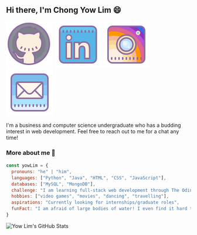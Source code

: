 ## Hi there, I'm Chong Yow Lim :smile:

[<img src="icons/icons8-github.svg" alt="github">](https://github.com/ychong032)
[<img src="icons/icons8-linkedin.svg" alt="linkedin">](https://linkedin.com/in/yow-lim-chong)
[<img src="icons/icons8-instagram.svg" alt="instagram">](https://instagram.com/yowyowyowyowyow)
[<img src="icons/icons8-mail.svg" alt="mail">](mailto:yowlimchong2403@gmail.com)

I'm a business and computer science undergraduate who has a budding interest in web development. Feel free to reach out to me for a chat any time!

### More about me :mag_right:
```javascript
const yowLim = {
  pronouns: "he" | "him",
  languages: ["Python", "Java", "HTML", "CSS", "JavaScript"],
  databases: ["MySQL", "MongoDB"],
  challenge: "I am learning full-stack web development through The Odin Project",
  hobbies: ["video games", "movies", "dancing", "travelling"],
  aspirations: "Currently looking for internships/graduate roles",
  funFact: "I am afraid of large bodies of water! I even find it hard to go swimming sometimes!"
}
```

![Yow Lim's GitHub Stats](https://github-readme-stats.vercel.app/api?username=ychong032&show_icons=true&theme=onedark)
